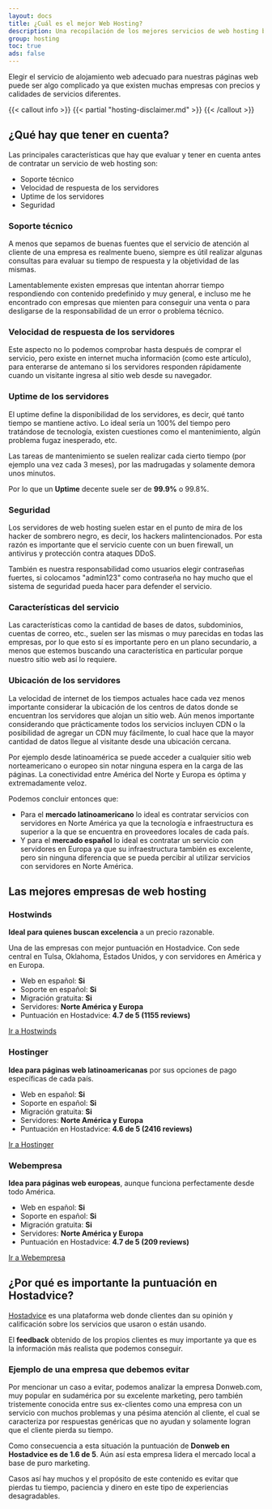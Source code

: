 ```yaml
---
layout: docs
title: ¿Cuál es el mejor Web Hosting?
description: Una recopilación de los mejores servicios de web hosting basados en las puntuaciones de miles de personas en Hostadvice y en nuestra propia experiencia como clientes.
group: hosting
toc: true
ads: false
---
```


Elegir el servicio de alojamiento web adecuado para nuestras páginas web puede ser algo complicado ya que existen muchas empresas con precios y calidades de servicios diferentes.

{{< callout info >}}
{{< partial "hosting-disclaimer.md" >}}
{{< /callout >}}

## ¿Qué hay que tener en cuenta?

Las principales características que hay que evaluar y tener en cuenta antes de contratar un servicio de web hosting son:

- Soporte técnico
- Velocidad de respuesta de los servidores
- Uptime de los servidores
- Seguridad

### Soporte técnico

A menos que sepamos de buenas fuentes que el servicio de atención al cliente de una empresa es realmente bueno, siempre es útil realizar algunas consultas para evaluar su tiempo de respuesta y la objetividad de las mismas.

Lamentablemente existen empresas que intentan ahorrar tiempo respondiendo con contenido predefinido y muy general, e incluso me he encontrado con empresas que mienten para conseguir una venta o para desligarse de la responsabilidad de un error o problema técnico.

### Velocidad de respuesta de los servidores

Este aspecto no lo podemos comprobar hasta después de comprar el servicio, pero existe en internet mucha información (como este artículo), para enterarse de antemano si los servidores responden rápidamente cuando un visitante ingresa al sitio web desde su navegador.

### Uptime de los servidores

El uptime define la disponibilidad de los servidores, es decir, qué tanto tiempo se mantiene activo. Lo ideal sería un 100% del tiempo pero tratándose de tecnología, existen cuestiones como el mantenimiento, algún problema fugaz inesperado, etc.

Las tareas de mantenimiento se suelen realizar cada cierto tiempo (por ejemplo una vez cada 3 meses), por las madrugadas y solamente demora unos minutos.

Por lo que un **Uptime** decente suele ser de **99.9%** o 99.8%.

### Seguridad

Los servidores de web hosting suelen estar en el punto de mira de los hacker de sombrero negro, es decir, los hackers malintencionados. Por esta razón es importante que el servicio cuente con un buen firewall, un antivirus y protección contra ataques DDoS.

También es nuestra responsabilidad como usuarios elegir contraseñas fuertes, si colocamos "admin123" como contraseña no hay mucho que el sistema de seguridad pueda hacer para defender el servicio.

### Características del servicio

Las características como la cantidad de bases de datos, subdominios, cuentas de correo, etc., suelen ser las mismas o muy parecidas en todas las empresas, por lo que esto sí es importante pero en un plano secundario, a menos que estemos buscando una característica en particular porque nuestro sitio web así lo requiere.

### Ubicación de los servidores

La velocidad de internet de los tiempos actuales hace cada vez menos importante considerar la ubicación de los centros de datos donde se encuentran los servidores que alojan un sitio web. Aún menos importante considerando que prácticamente todos los servicios incluyen CDN o la posibilidad de agregar un CDN muy fácilmente, lo cual hace que la mayor cantidad de datos llegue al visitante desde una ubicación cercana.

Por ejemplo desde latinoamérica se puede acceder a cualquier sitio web norteamericano o europeo sin notar ninguna espera en la carga de las páginas. La conectividad entre América del Norte y Europa es óptima y extremadamente veloz.

Podemos concluir entonces que:

- Para el **mercado latinoamericano** lo ideal es contratar servicios con servidores en Norte América ya que la tecnología e infraestructura es superior a la que se encuentra en proveedores locales de cada país. 
- Y para el **mercado español** lo ideal es contratar un servicio con servidores en Europa ya que su infraestructura también es excelente, pero sin ninguna diferencia que se pueda percibir al utilizar servicios con servidores en Norte América.

## Las mejores empresas de web hosting

### Hostwinds

**Ideal para quienes buscan excelencia** a un precio razonable.

Una de las empresas con mejor puntuación en Hostadvice. Con sede central en Tulsa, Oklahoma, Estados Unidos, y con servidores en América y en Europa.

- Web en español: **Si**
- Soporte en español: **Si**
- Migración gratuita: **Si**
- Servidores: **Norte América y Europa**
- Puntuación en Hostadvice: **4.7 de 5 (1155 reviews)**

<a class="btn btn-primary btn-lg mt-2" role="button" aria-disabled="true" href="https://bit.ly/3pdZdh9" target=_blank>
    Ir a Hostwinds
</a>

### Hostinger

**Idea para páginas web latinoamericanas** por sus opciones de pago específicas de cada país.

- Web en español: **Si**
- Soporte en español: **Si**
- Migración gratuita: **Si**
- Servidores: **Norte América y Europa**
- Puntuación en Hostadvice: **4.6 de 5 (2416 reviews)**

<a class="btn btn-primary btn-lg mt-2" role="button" aria-disabled="true" href="https://bit.ly/3C435sG" target=_blank>
    Ir a Hostinger
</a>

### Webempresa

**Idea para páginas web europeas**, aunque funciona perfectamente desde todo América.

- Web en español: **Si**
- Soporte en español: **Si**
- Migración gratuita: **Si**
- Servidores: **Norte América y Europa**
- Puntuación en Hostadvice: **4.7 de 5 (209 reviews)**

<a class="btn btn-primary btn-lg mt-2" role="button" aria-disabled="true" href="https://bit.ly/3dtFbwc" target=_blank>
    Ir a Webempresa
</a>

## ¿Por qué es importante la puntuación en Hostadvice?

[Hostadvice](https://hostadvice.com) es una plataforma web donde clientes dan su opinión y calificación sobre los servicios que usaron o están usando.

El **feedback** obtenido de los propios clientes es muy importante ya que es la información más realista que podemos conseguir.

### Ejemplo de una empresa que debemos evitar

Por mencionar un caso a evitar, podemos analizar la empresa Donweb.com, muy popular en sudamérica por su excelente marketing, pero también tristemente conocida entre sus ex-clientes como una empresa con un servicio con muchos problemas y una pésima atención al cliente, el cual se caracteriza por respuestas genéricas que no ayudan y solamente logran que el cliente pierda su tiempo. 

Como consecuencia a esta situación la puntuación de **Donweb en Hostadvice es de 1.6 de 5**. Aún así esta empresa lidera el mercado local a base de puro marketing.

Casos así hay muchos y el propósito de este contenido es evitar que pierdas tu tiempo, paciencia y dinero en este tipo de experiencias desagradables.

